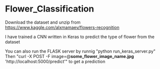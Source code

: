 # Flower_Classification

Download the dataset and unzip from https://www.kaggle.com/alxmamaev/flowers-recognition

I have trained a CNN written in Keras to predict the type of flower from the dataset

You can also run the FLASK server by runnig "python run_keras_server.py"
Then "curl -X POST -F image=@**some_flower_image_name.jpg** 'http://localhost:5000/predict'" to get a prediction
